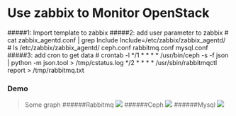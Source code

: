 # Use zabbix to Monitor OpenStack
#####1: Import template to zabbix
#####2: add user parameter to zabbix
	# cat zabbix_agentd.conf | grep Include
	Include=/etc/zabbix/zabbix_agentd/
	# ls /etc/zabbix/zabbix_agentd/
	ceph.conf  rabbitmq.conf  mysql.conf
#####3: add cron to get data
	# crontab -l
	*/1 * * * * /usr/bin/ceph -s -f json | python -m json.tool > /tmp/cstatus.log
	*/2 * * * * /usr/sbin/rabbitmqctl report > /tmp/rabbitmq.txt

### Demo 
> Some graph
######Rabbitmq
![](http://7xkmxw.com1.z0.glb.clouddn.com/mysql.jpg)
######Ceph
![](http://7xkmxw.com1.z0.glb.clouddn.com/ceph.jpg)
######Mysql
![](http://7xkmxw.com1.z0.glb.clouddn.com/FuikS-glvskDebgSG04xtTUUusTb)



